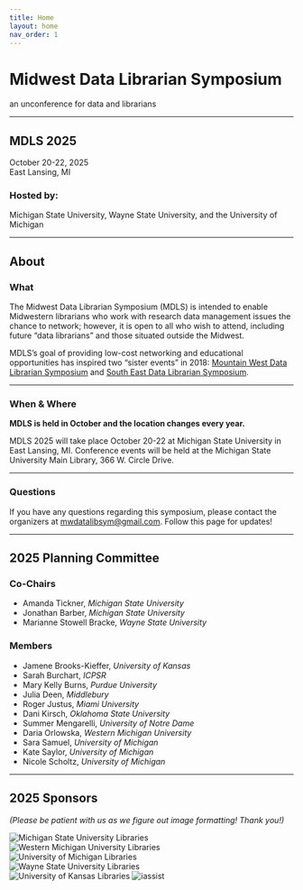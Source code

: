 ```yaml
---
title: Home
layout: home
nav_order: 1
---
```


# **Midwest Data Librarian Symposium**

an unconference for data and librarians

---

## **MDLS 2025** 

October 20-22, 2025  
East Lansing, MI  

### Hosted by:  

Michigan State University, Wayne State University, and the University of Michigan  

---

## **About**  

### **What**  

The Midwest Data Librarian Symposium (MDLS) is intended to enable Midwestern librarians who work with research data management issues the chance to network; however, it is open to all who wish to attend, including future “data librarians” and those situated outside the Midwest.  
  
MDLS’s goal of providing low-cost networking and educational opportunities has inspired two “sister events” in 2018: [Mountain West Data Librarian Symposium](https://mountainwestdls.github.io/) and [South East Data Librarian Symposium](https://se-datalibrarian.github.io/).  

---

### **When & Where**  

**MDLS is held in October and the location changes every year.**  
  
MDLS 2025 will take place October 20-22 at Michigan State University in East Lansing, MI. Conference events will be held at the Michigan State University Main Library, 366 W. Circle Drive.  

---

### **Questions**  

If you have any questions regarding this symposium, please contact the organizers at [mwdatalibsym@gmail.com](mailto:mwdatalibsym@gmail.com). Follow this page for updates!

---

## **2025 Planning Committee**

### **Co-Chairs**

- Amanda Tickner, *Michigan State University*
- Jonathan Barber, *Michigan State University*
- Marianne Stowell Bracke, *Wayne State University*

### **Members**

- Jamene Brooks-Kieffer, *University of Kansas*
- Sarah Burchart, *ICPSR*
- Mary Kelly Burns, *Purdue University*
- Julia Deen, *Middlebury*
- Roger Justus, *Miami University*
- Dani Kirsch, *Oklahoma State University*
- Summer Mengarelli, *University of Notre Dame*
- Daria Orlowska, *Western Michigan University*
- Sara Samuel, *University of Michigan*
- Kate Saylor, *University of Michigan*
- Nicole Scholtz, *University of Michigan*

---
  
## **2025 Sponsors**
*(Please be patient with us as we figure out image formatting! Thank you!)*

![Michigan State University Libraries](https://mw-data-lib-symposium.github.io/website/symposium_info/symposium_subpages/2025_sponsors/SponsorLogo_MSU.png)
![Western Michigan University Libraries](https://mw-data-lib-symposium.github.io/website/symposium_info/symposium_subpages/2025_sponsors/SponsorLogo_WMU.png)  
![University of Michigan Libraries](https://mw-data-lib-symposium.github.io/website/symposium_info/symposium_subpages/2025_sponsors/SponsorLogo_UM.png)  
![Wayne State University Libraries](https://mw-data-lib-symposium.github.io/website/symposium_info/symposium_subpages/2025_sponsors/SponsorLogo_WayneState.jpg)  
![University of Kansas Libraries](https://mw-data-lib-symposium.github.io/website/symposium_info/symposium_subpages/2025_sponsors/SponsorLogo_KU.png)
![iassist](https://mw-data-lib-symposium.github.io/website/symposium_info/symposium_subpages/2025_sponsors/SponsorLogo_iassist.tif)


